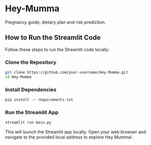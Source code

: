 # Hey-Mumma
Pregnancy guide, dietary plan and risk prediction.



## How to Run the Streamlit Code

Follow these steps to run the Streamlit code locally:

### Clone the Repository

```bash
git clone https://github.com/your-username/Hey-Mumma.git
cd Hey-Mumma
```
### Install Dependencies
 ```bash
 pip install -r requirements.txt
 ```
 ### Run the Streamlit App
 ```bash
streamlit run main.py
```
This will launch the Streamlit app locally. Open your web browser and navigate to the provided local address to explore Hey Mumma!.
